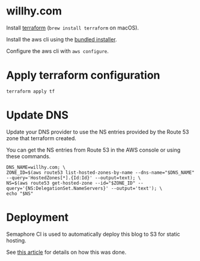 # willhy.com

Install [terraform](https://www.terraform.io/downloads.html) (`brew install terraform` on macOS).

Install the aws cli using the [bundled installer](http://docs.aws.amazon.com/cli/latest/userguide/installing.html#install-bundle-other-os).

Configure the aws cli with `aws configure`.

# Apply terraform configuration

```
terraform apply tf
```

# Update DNS

Update your DNS provider to use the NS entries provided by the Route 53 zone that terraform created.

You can get the NS entries from Route 53 in the AWS console or using these commands.

```
DNS_NAME=willhy.com; \
ZONE_ID=$(aws route53 list-hosted-zones-by-name --dns-name="$DNS_NAME" --query='HostedZones[*].{Id:Id}' --output=text); \
NS=$(aws route53 get-hosted-zone --id="$ZONE_ID" --query='{NS:DelegationSet.NameServers}' --output='text'); \
echo "$NS"
```

# Deployment

Semaphore CI is used to automatically deploy this blog to S3 for static hosting.

See [this article](http://willhaley.com/blog/getting-my-jekyll-blog-on-aws-s3-with-semaphore-ci/) for details on how this was done.

